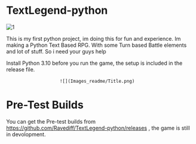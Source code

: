 # TextLegend-python

![1](https://user-images.githubusercontent.com/117040786/235244037-0570bd97-e1b6-41df-91aa-85c6078d9185.png)
   
This is my first python project, im doing this for fun and experience. Im making a Python Text Based RPG. With some Turn based Battle elements and lot of stuff. So i need your guys help

Install Python 3.10 before you run the game, the setup is included in the release file.

                        ![](Images_readme/Title.png)

# Pre-Test Builds
You can get the Pre-test builds from https://github.com/Ravediff/TextLegend-python/releases , the game is still in devolopment.
